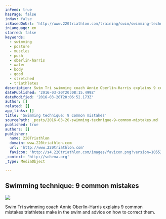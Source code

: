 ```yaml
---
inFeed: true
hasPage: false
inNav: false
isBasedOnUrl: 'http://www.220triathlon.com/training/swim/swimming-technique-9-common-mistakes/10853.html'
inLanguage: en
starred: false
keywords:
  - swimming
  - posture
  - muscles
  - push
  - oberlin-harris
  - water
  - body
  - good
  - stretched
  - triathletes
description: Swim Tri swimming coach Annie Oberlin-Harris explains 9 common mistakes triathletes make in the swim and advice on how to correct them.
datePublished: '2016-03-20T20:08:15.499Z'
dateModified: '2016-03-20T20:06:52.173Z'
author: []
related: []
app_links: []
title: 'Swimming technique: 9 common mistakes'
sourcePath: _posts/2016-03-20-swimming-technique-9-common-mistakes.md
published: true
authors: []
publisher:
  name: 220Triathlon
  domain: www.220triathlon.com
  url: 'http://www.220triathlon.com'
  favicon: 'http://s4.220triathlon.com/images/favicon.png?version=10552722710'
_context: 'http://schema.org'
_type: MediaObject

---
```

<article style=""><h1>Swimming technique: 9 common mistakes</h1><img src="https://s3-us-west-2.amazonaws.com/the-grid-img/p/20e7814ce7d1a2667196a4efee7283832c58aa41.jpg" /></article>

Swim Tri swimming coach Annie Oberlin-Harris explains 9 common mistakes triathletes make in the swim and advice on how to correct them.